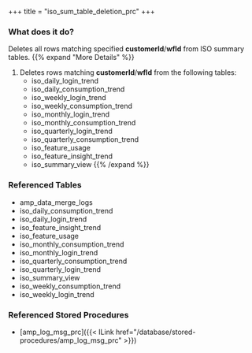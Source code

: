 +++
title = "iso_sum_table_deletion_prc"
+++

### What does it do?
Deletes all rows matching specified **customerId**/**wfId** from ISO summary tables.
{{% expand "More Details" %}}
1. Deletes rows matching **customerId**/**wfId** from the following tables:
   - iso_daily_login_trend
   - iso_daily_consumption_trend
   - iso_weekly_login_trend 
   - iso_weekly_consumption_trend 
   - iso_monthly_login_trend
   - iso_monthly_consumption_trend
   - iso_quarterly_login_trend
   - iso_quarterly_consumption_trend
   - iso_feature_usage
   - iso_feature_insight_trend
   - iso_summary_view
{{% /expand %}}

### Referenced Tables
- amp_data_merge_logs
- iso_daily_consumption_trend
- iso_daily_login_trend
- iso_feature_insight_trend
- iso_feature_usage
- iso_monthly_consumption_trend
- iso_monthly_login_trend
- iso_quarterly_consumption_trend
- iso_quarterly_login_trend
- iso_summary_view
- iso_weekly_consumption_trend 
- iso_weekly_login_trend 

### Referenced Stored Procedures
- [amp_log_msg_prc]({{< ILink href="/database/stored-procedures/amp_log_msg_prc" >}})
